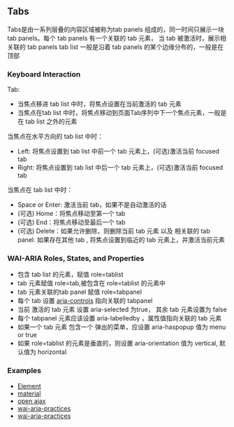 ## Tabs
Tabs是由一系列层叠的内容区域被称为tab panels 组成的，同一时间只展示一块 tab panels。每个 tab panels 有一个关联的 tab 元素， 当 tab 被激活时，展示相关联的 tab panels
tab list 一般是沿着 tab panels 的某个边缘分布的，一般是在顶部

### Keyboard Interaction

Tab:
- 当焦点移进 tab list 中时，将焦点设置在当前激活的 tab 元素
- 当焦点在tab list 中时，将焦点移动到页面Tab序列中下一个焦点元素，一般是在 tab list 之外的元素

当焦点在水平方向的 tab list 中时：
- Left: 将焦点设置到 tab list 中前一个 tab 元素上，(可选)激活当前  focused tab
- Right: 将焦点设置到 tab list 中后一个 tab 元素上，(可选)激活当前  focused tab

当焦点在 tab list 中时：
- Space or Enter: 激活当前 tab，如果不是自动激活的话
- (可选) Home：将焦点移动至第一个 tab
- (可选) End：将焦点移动至最后一个 tab
- (可选) Delete：如果允许删除，则删除当前 tab 元素 以及 相关联的 tab panel. 如果存在其他 tab , 将焦点设置到临近的 tab 元素上，并激活当前元素
### WAI-ARIA Roles, States, and Properties

- 包含 tab list 的元素，赋值 role=tablist
- tab 元素赋值 role=tab,被包含在 role=tablist 的元素中
- tab 元素关联的tab panel 赋值 role=tabpanel
- 每个 tab 设置 [aria-controls](/aria?id=aria-controls-property) 指向关联的 tabpanel
- 当前 激活的 tab 元素 设置  aria-selected 为true， 其余 tab 元素设置为 false
- 每个 tabpanel 元素应该设置  aria-labelledby ，属性值指向关联的 tab 元素
- 如果一个 tab 元素 包含一个 弹出的菜单，应设置  aria-haspopup 值为 menu or true
- 如果 role=tablist 的元素是垂直的，则设置 aria-orientation 值为 vertical, 默认值为 horizontal

### Examples
- [Element](http://element-cn.eleme.io/#/zh-CN/component/tabs)
- [material](https://material.angular.io/components/tabs/overview)
- [open ajax](http://oaa-accessibility.org/example/34/)
- [wai-aria-practices](https://www.w3.org/TR/wai-aria-practices/examples/tabs/tabs-1/tabs.html)
- [wai-aria-practices](https://www.w3.org/TR/wai-aria-practices/examples/tabs/tabs-2/tabs.html)
